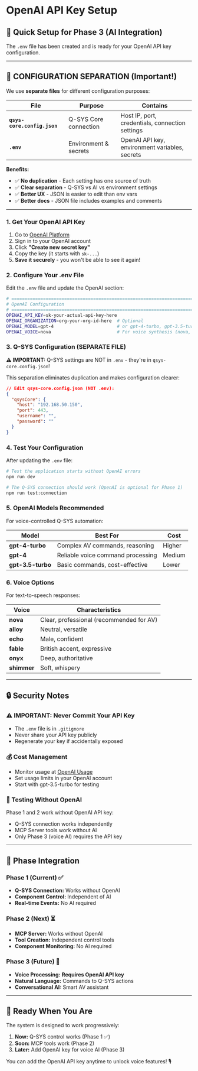 # OpenAI API Key Setup

## 🚀 **Quick Setup for Phase 3 (AI Integration)**

The `.env` file has been created and is ready for your OpenAI API key configuration.

---

## 📁 **CONFIGURATION SEPARATION (Important!)**

We use **separate files** for different configuration purposes:

| File | Purpose | Contains |
|------|---------|----------|
| **`qsys-core.config.json`** | Q-SYS Core connection | Host IP, port, credentials, connection settings |
| **`.env`** | Environment & secrets | OpenAI API key, environment variables, secrets |

**Benefits:**
- ✅ **No duplication** - Each setting has one source of truth
- ✅ **Clear separation** - Q-SYS vs AI vs environment settings
- ✅ **Better UX** - JSON is easier to edit than env vars
- ✅ **Better docs** - JSON file includes examples and comments

---

### **1. Get Your OpenAI API Key**

1. Go to [OpenAI Platform](https://platform.openai.com/api-keys)
2. Sign in to your OpenAI account
3. Click **"Create new secret key"**
4. Copy the key (it starts with `sk-...`)
5. **Save it securely** - you won't be able to see it again!

### **2. Configure Your .env File**

Edit the `.env` file and update the OpenAI section:

```bash
# =============================================================================
# OpenAI Configuration
# =============================================================================
OPENAI_API_KEY=sk-your-actual-api-key-here
OPENAI_ORGANIZATION=org-your-org-id-here  # Optional
OPENAI_MODEL=gpt-4                        # or gpt-4-turbo, gpt-3.5-turbo
OPENAI_VOICE=nova                         # For voice synthesis (nova, alloy, echo, fable, onyx, shimmer)
```

### **3. Q-SYS Configuration (SEPARATE FILE)**

**⚠️ IMPORTANT:** Q-SYS settings are NOT in `.env` - they're in `qsys-core.config.json`!

This separation eliminates duplication and makes configuration clearer:

```json
// Edit qsys-core.config.json (NOT .env):
{
  "qsysCore": {
    "host": "192.168.50.150",
    "port": 443,
    "username": "",
    "password": ""
  }
}
```

### **4. Test Your Configuration**

After updating the `.env` file:

```bash
# Test the application starts without OpenAI errors
npm run dev

# The Q-SYS connection should work (OpenAI is optional for Phase 1)
npm run test:connection
```

### **5. OpenAI Models Recommended**

For voice-controlled Q-SYS automation:

| Model | Best For | Cost |
|-------|----------|------|
| **gpt-4-turbo** | Complex AV commands, reasoning | Higher |
| **gpt-4** | Reliable voice command processing | Medium |
| **gpt-3.5-turbo** | Basic commands, cost-effective | Lower |

### **6. Voice Options**

For text-to-speech responses:

| Voice | Characteristics |
|-------|----------------|
| **nova** | Clear, professional (recommended for AV) |
| **alloy** | Neutral, versatile |
| **echo** | Male, confident |
| **fable** | British accent, expressive |
| **onyx** | Deep, authoritative |
| **shimmer** | Soft, whispery |

---

## **🔒 Security Notes**

### **⚠️ IMPORTANT: Never Commit Your API Key**
- The `.env` file is in `.gitignore` 
- Never share your API key publicly
- Regenerate your key if accidentally exposed

### **💰 Cost Management**
- Monitor usage at [OpenAI Usage](https://platform.openai.com/usage)
- Set usage limits in your OpenAI account
- Start with gpt-3.5-turbo for testing

### **🧪 Testing Without OpenAI**
Phase 1 and 2 work without OpenAI API key:
- Q-SYS connection works independently
- MCP Server tools work without AI
- Only Phase 3 (voice AI) requires the API key

---

## **🎯 Phase Integration**

### **Phase 1 (Current)** ✅
- **Q-SYS Connection:** Works without OpenAI
- **Component Control:** Independent of AI
- **Real-time Events:** No AI required

### **Phase 2 (Next)** ⏳
- **MCP Server:** Works without OpenAI  
- **Tool Creation:** Independent control tools
- **Component Monitoring:** No AI required

### **Phase 3 (Future)** 🔮
- **Voice Processing:** **Requires OpenAI API key**
- **Natural Language:** Commands to Q-SYS actions
- **Conversational AI:** Smart AV assistant

---

## **🚀 Ready When You Are**

The system is designed to work progressively:
1. **Now:** Q-SYS control works (Phase 1 ✅)
2. **Soon:** MCP tools work (Phase 2)  
3. **Later:** Add OpenAI key for voice AI (Phase 3)

You can add the OpenAI API key anytime to unlock voice features! 🎙️ 